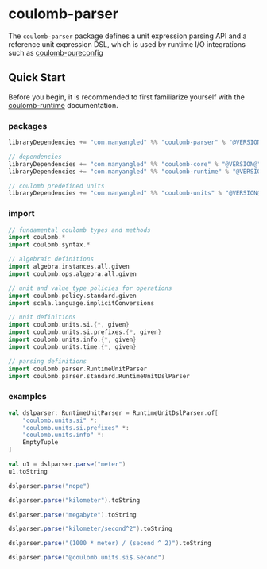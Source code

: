# coulomb-parser

The `coulomb-parser` package defines a unit expression parsing API and a reference unit expression DSL,
which is used by runtime I/O integrations such as
[coulomb-pureconfig](coulomb-pureconfig.md)

## Quick Start

Before you begin, it is recommended to first familiarize yourself with the
[coulomb-runtime](coulomb-runtime.md)
documentation.

### packages

```scala
libraryDependencies += "com.manyangled" %% "coulomb-parser" % "@VERSION@"

// dependencies
libraryDependencies += "com.manyangled" %% "coulomb-core" % "@VERSION@"
libraryDependencies += "com.manyangled" %% "coulomb-runtime" % "@VERSION@"

// coulomb predefined units
libraryDependencies += "com.manyangled" %% "coulomb-units" % "@VERSION@"
```

### import

```scala mdoc
// fundamental coulomb types and methods
import coulomb.*
import coulomb.syntax.*

// algebraic definitions
import algebra.instances.all.given
import coulomb.ops.algebra.all.given

// unit and value type policies for operations
import coulomb.policy.standard.given
import scala.language.implicitConversions

// unit definitions
import coulomb.units.si.{*, given}
import coulomb.units.si.prefixes.{*, given}
import coulomb.units.info.{*, given}
import coulomb.units.time.{*, given}

// parsing definitions
import coulomb.parser.RuntimeUnitParser
import coulomb.parser.standard.RuntimeUnitDslParser
```

### examples

```scala mdoc
val dslparser: RuntimeUnitParser = RuntimeUnitDslParser.of[
    "coulomb.units.si" *:
    "coulomb.units.si.prefixes" *:
    "coulomb.units.info" *:
    EmptyTuple
]
```

```scala mdoc
val u1 = dslparser.parse("meter")
u1.toString
```

```scala mdoc
dslparser.parse("nope")
```

```scala mdoc
dslparser.parse("kilometer").toString

dslparser.parse("megabyte").toString
```

```scala mdoc
dslparser.parse("kilometer/second^2").toString
```

```scala mdoc
dslparser.parse("(1000 * meter) / (second ^ 2)").toString
```

```scala mdoc
dslparser.parse("@coulomb.units.si$.Second")
```


